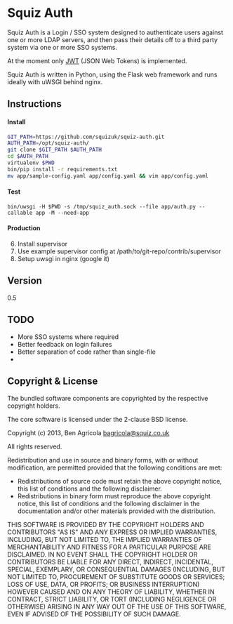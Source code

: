 Squiz Auth
=========

Squiz Auth is a Login / SSO system designed to authenticate users against one or more LDAP servers, and then pass their details off to a third party system via one or more SSO systems.

At the moment only [JWT](http://tools.ietf.org/html/draft-ietf-oauth-json-web-token-08) (JSON Web Tokens) is implemented. 

Squiz Auth is written in Python, using the Flask web framework and runs ideally with uWSGI behind nginx.

Instructions
------------

#### Install
```sh
GIT_PATH=https://github.com/squizuk/squiz-auth.git
AUTH_PATH=/opt/squiz-auth/
git clone $GIT_PATH $AUTH_PATH
cd $AUTH_PATH
virtualenv $PWD
bin/pip install -r requirements.txt
mv app/sample-config.yaml app/config.yaml && vim app/config.yaml
```

#### Test
```
bin/uwsgi -H $PWD -s /tmp/squiz_auth.sock --file app/auth.py --callable app -M --need-app
```

#### Production
6. Install supervisor
7. Use example supervisor config at /path/to/git-repo/contrib/supervisor
8. Setup uwsgi in nginx (google it)

Version
-------

0.5


TODO
----
 - More SSO systems where required
 - Better feedback on login failures
 - Better separation of code rather than single-file
 -

Copyright & License
-------------------

The bundled software components are copyrighted by the respective copyright holders.

The core software is licensed under the 2-clause BSD license.

Copyright (c) 2013, Ben Agricola <bagricola@squiz.co.uk>

All rights reserved.

Redistribution and use in source and binary forms, with or without
modification, are permitted provided that the following conditions are
met:

* Redistributions of source code must retain the above copyright notice, this list of conditions and the following disclaimer.
* Redistributions in binary form must reproduce the above copyright notice, this list of conditions and the following disclaimer in the documentation and/or other materials provided with the distribution.

THIS SOFTWARE IS PROVIDED BY THE COPYRIGHT HOLDERS AND CONTRIBUTORS "AS
IS" AND ANY EXPRESS OR IMPLIED WARRANTIES, INCLUDING, BUT NOT LIMITED
TO, THE IMPLIED WARRANTIES OF MERCHANTABILITY AND FITNESS FOR A
PARTICULAR PURPOSE ARE DISCLAIMED. IN NO EVENT SHALL THE COPYRIGHT
HOLDER OR CONTRIBUTORS BE LIABLE FOR ANY DIRECT, INDIRECT, INCIDENTAL,
SPECIAL, EXEMPLARY, OR CONSEQUENTIAL DAMAGES (INCLUDING, BUT NOT LIMITED
TO, PROCUREMENT OF SUBSTITUTE GOODS OR SERVICES; LOSS OF USE, DATA, OR
PROFITS; OR BUSINESS INTERRUPTION) HOWEVER CAUSED AND ON ANY THEORY OF
LIABILITY, WHETHER IN CONTRACT, STRICT LIABILITY, OR TORT (INCLUDING
NEGLIGENCE OR OTHERWISE) ARISING IN ANY WAY OUT OF THE USE OF THIS
SOFTWARE, EVEN IF ADVISED OF THE POSSIBILITY OF SUCH DAMAGE.

